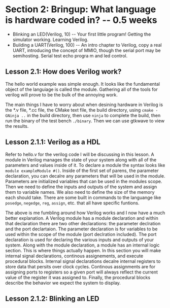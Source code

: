 # Section 2: Bringup: What language is hardware coded in? -- 0.5 weeks                                                                                                            
- Blinking an LED(Verilog, 10) -- Your first little program! Getting the simulator working. Learning Verilog.
- Building a UART(Verilog, 100) -- An intro chapter to Verilog, copy a real UART, introducing the concept of MMIO, though the serial port may be semihosting. Serial test echo progra
m and led control.

## Lesson 2.1: How does Verilog work?


The hello world example was simple enough.  It looks like the fundamental object of the languiage is called the module.  Gathering all of the tools for verilog will prove to be the bulk of the annoying work.  

The main things I have to worry about when desining hardware in Verilog is the *.v file, *.cc file, the CMake text file, the build directory, using `cmake -GNinja ..` in the build directory, then use `ninja` to complete the build, then run the binary of the test bench `./binary`.  Then we can use gtkwave to view the results.  


## Lesson 2.1.1: Verilog as a HDL

Refer to hello.v for the verilog code I will be discussing in this lesson.  A module in Verilog manages the state of your system along with all of the parameters and values inside of it.  To declare a module the syntax looks like `module exampleModule #()`.  Inside of the first set of parens, the parameter declaration, you can decalre any parameters that will be used in the module.  Parameters are initialized variables that can be used in the modules scope.  Then we need to define the inputs and outputs of the system and assign them to variable names.  We also need to define the size of the memory each should take.   There are some built in commands to the languange like `posedge`, `negedge`, `reg`, `assign`, etc. that all have specific funtions.

The above is me fumbling around how Verilog works and I now have a much better explanation.  A Verilog module has a module declaration and within that declaration there are two other declarations: the parameter declration and the port declartaion.  The parameter declaration is for variables to be used within the scope of the module (port declration included).  The port declaration is used for declaring the various inputs and outputs of your system.  Along with the module declaration, a module has an internal logic section.  This is where things actually happen.  In this section you will make internal signal declarations, continous assignements, and execute procedural blocks.  Internal signal declarations decalre internal registers to store data that persits over clock cycles.  Continous assignments are for assigning ports to registers so a given port will always reflect the current value of the register it was assigned to.  Finally, the procedural blocks describe the behavior we expect the system to display.  

## Lesson 2.1.2: Blinking an LED
